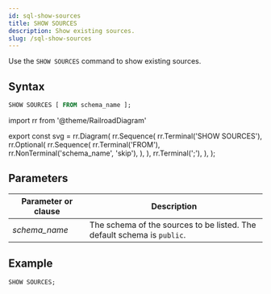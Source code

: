```yaml
---
id: sql-show-sources
title: SHOW SOURCES
description: Show existing sources.
slug: /sql-show-sources
---
```


<head>
  <link rel="canonical" href="https://docs.risingwave.com/docs/current/sql-show-sources/" />
</head>

Use the `SHOW SOURCES` command to show existing sources.

## Syntax

```sql
SHOW SOURCES [ FROM schema_name ];
```

import rr from '@theme/RailroadDiagram'

export const svg = rr.Diagram(
rr.Sequence(
rr.Terminal('SHOW SOURCES'),
rr.Optional(
rr.Sequence(
rr.Terminal('FROM'),
rr.NonTerminal('schema_name', 'skip'),
),
),
rr.Terminal(';'),
),
);

<Drawer SVG={svg} />

## Parameters

| Parameter or clause | Description                                                             |
| ------------------- | ----------------------------------------------------------------------- |
| _schema_name_       | The schema of the sources to be listed. The default schema is `public`. |

## Example

```sql
SHOW SOURCES;
```
